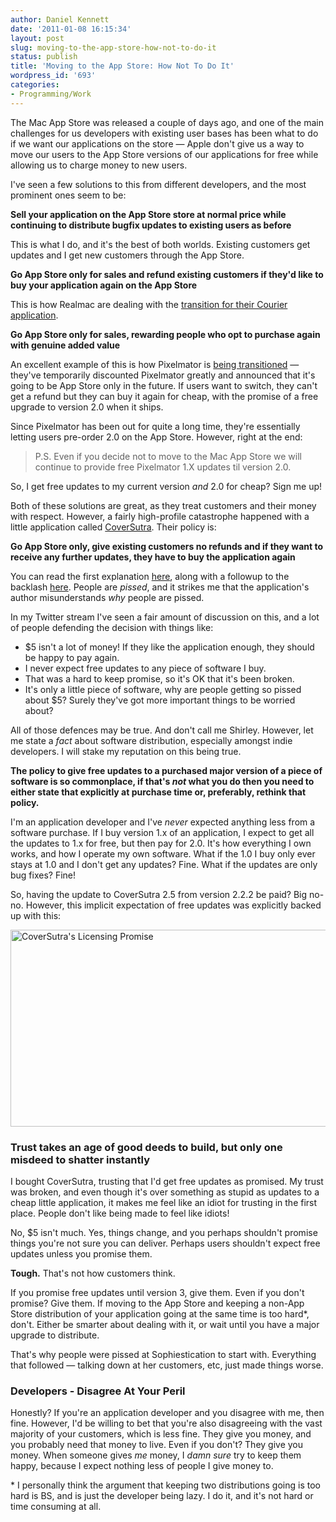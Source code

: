 ```yaml
---
author: Daniel Kennett
date: '2011-01-08 16:15:34'
layout: post
slug: moving-to-the-app-store-how-not-to-do-it
status: publish
title: 'Moving to the App Store: How Not To Do It'
wordpress_id: '693'
categories:
- Programming/Work
---
```


<p>The Mac App Store was released a couple of days ago, and one of the main challenges for us developers with existing user bases has been what to do if we want our applications on the store — Apple don't give us a way to move our users to the App Store versions of our applications for free while allowing us to charge money to new users.</p>
<p>I've seen a few solutions to this from different developers, and the most prominent ones seem to be:</p>
<p><strong>Sell your application on the App Store store at normal price while continuing to distribute bugfix updates to existing users as before</strong></p>
<p>This is what I do, and it's the best of both worlds. Existing customers get updates and I get new customers through the App Store.</p>
<p><strong>Go App Store only for sales and refund existing customers if they'd like to buy your application again on the App Store</strong></p>
<p>This is how Realmac are dealing with the <a href="http://realmacsoftware.com/blog/mac-app-store-pricing">transition for their Courier application</a>.</p>
<p><strong>Go App Store only for sales, rewarding people who opt to purchase again with genuine added value</strong></p>
<p>An excellent example of this is how Pixelmator is <a href="http://www.pixelmator.com/">being transitioned</a> — they've temporarily discounted Pixelmator greatly and announced that it's going to be App Store only in the future. If users want to switch, they can't get a refund but they can buy it again for cheap, with the promise of a free upgrade to version 2.0 when it ships.</p>
<p>Since Pixelmator has been out for quite a long time, they're essentially letting users pre-order 2.0 on the App Store. However, right at the end:</p>
<blockquote>
<p>P.S. Even if you decide not to move to the Mac App Store we will continue to provide free Pixelmator 1.X updates til version 2.0.</p>
</blockquote>
<p>So, I get free updates to my current version <em>and</em> 2.0 for cheap? Sign me up!</p>
<p>Both of these solutions are great, as they treat customers and their money with respect. However, a fairly high-profile catastrophe happened with a little application called <a href="http://www.sophiestication.com/coversutra/">CoverSutra</a>. Their policy is:</p>
<p><strong>Go App Store only, give existing customers no refunds and if they want to receive any further updates, they have to buy the application again</strong></p>
<p>You can read the first explanation <a href="http://www.sophiestication.com/blog/coversutra-2-5/">here</a>, along with a followup to the backlash <a href="http://www.sophiestication.com/blog/about-coversutra-the-mac-app-store-and-sanity/">here</a>. People are <em>pissed</em>, and it strikes me that the application's author misunderstands <em>why</em> people are pissed.</p>
<p>In my Twitter stream I've seen a fair amount of discussion on this, and a lot of people defending the decision with things like:</p>
<ul>
<li>$5 isn't a lot of money! If they like the application enough, they should be happy to pay again.</li>
<li>I never expect free updates to any piece of software I buy.</li>
<li>That was a hard to keep promise, so it's OK that it's been broken.</li>
<li>It's only a little piece of software, why are people getting so pissed about $5? Surely they've got more important things to be worried about?</li>
</ul>
<p>All of those defences may be true. And don't call me Shirley. However, let me state a <em>fact</em> about software distribution, especially amongst indie developers. I will stake my reputation on this being true.</p>
<p><strong>The policy to give free updates to a purchased major version of a piece of software is so commonplace, if that's <em>not</em> what you do then you need to either state that explicitly at purchase time or, preferably, rethink that policy.</strong></p>
<p>I'm an application developer and I've <em>never</em> expected anything less from a software purchase. If I buy version 1.x of an application, I expect to get all the updates to 1.x for free, but then pay for 2.0. It's how everything I own works, and how I operate my own software. What if the 1.0 I buy only ever stays at 1.0 and I don't get any updates? Fine. What if the updates are only bug fixes? Fine!</p>
<p>So, having the update to CoverSutra 2.5 from version 2.2.2 be paid? Big no-no. However, this implicit expectation of free updates was explicitly backed up with this:</p>
<p><img style="display: block; margin-left: auto; margin-right: auto; border: 0px initial initial;" src="http://danielkennett.org/wp-content/uploads/2011/01/coversutra.png" border="0" alt="CoverSutra's Licensing Promise" width="590" height="315" /></p>
<h3>Trust takes an age of good deeds to build, but only one misdeed to shatter instantly</h3>
<p>I bought CoverSutra, trusting that I'd get free updates as promised. My trust was broken, and even though it's over something as stupid as updates to a cheap little application, it makes me feel like an idiot for trusting in the first place. People don't like being made to feel like idiots!</p>
<p>No, $5 isn't much. Yes, things change, and you perhaps shouldn't promise things you're not sure you can deliver. Perhaps users shouldn't expect free updates unless you promise them.</p>
<p><strong>Tough.</strong> That's not how customers think.</p>
<p>If you promise free updates until version 3, give them. Even if you don't promise? Give them. If moving to the App Store and keeping a non-App Store distribution of your application going at the same time is too hard*, don't. Either be smarter about dealing with it, or wait until you have a major upgrade to distribute.</p>
<p>That's why people were pissed at Sophiestication to start with. Everything that followed — talking down at her customers, etc, just made things worse.</p>
<h3>Developers - Disagree At Your Peril</h3>
<p>Honestly? If you're an application developer and you disagree with me, then fine. However, I'd be willing to bet that you're also disagreeing with the vast majority of your customers, which is less fine. They give you money, and you probably need that money to live. Even if you don't? They give you money. When someone gives <em>me</em> money, I <em>damn sure</em> try to keep them happy, because I expect nothing less of people I give money to.</p>
<p>* I personally think the argument that keeping two distributions going is too hard is BS, and is just the developer being lazy. I do it, and it's not hard or time consuming at all.</p>